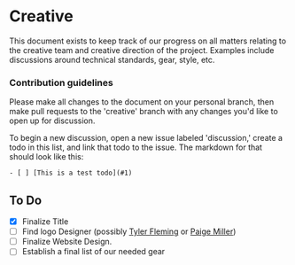# Creative

This document exists to keep track of our progress on all matters relating to the creative team and creative direction of the project. Examples include discussions around technical standards, gear, style, etc.

### Contribution guidelines

Please make all changes to the document on your personal branch, then make pull requests to the 'creative' branch with any changes you'd like to open up for discussion.

To begin a new discussion, open a new issue labeled 'discussion,' create a todo in this list, and link that todo to the issue. The markdown for that should look like this:

``` gfm
- [ ] [This is a test todo](#1)
```

## To Do
- [x] Finalize Title
- [ ] Find logo Designer (possibly [Tyler Fleming](http://tflem.com) or [Paige Miller](http://paigemillerdesign.com))
- [ ] Finalize Website Design.
- [ ] Establish a final list of our needed gear
